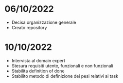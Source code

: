 # 06/10/2022
- Decisa organizzazione generale
- Creato repository
# 10/10/2022
- Intervista al domain expert
- Stesura requisiti utente, funzionali e non funzionali
- Stabilita definition of done
- Stabilito metodo di definizione dei pesi relativi ai task
